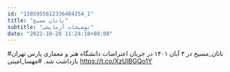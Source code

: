 ```yaml
---
id: "1585955612336484354_1"
title: "ناتان مسیح"
subtitle: "توضیحات آزمایشی"
date: "2022-10-28 11:24:18+00:00"
---
```

#ناتان_مسیح در ۴ آبان ۱۴۰۱ در جریان اعتراضات دانشگاه هنر و معماری پارس تهران بازداشت شد.
#مهسا_امینی https://t.co/XzUlBGQo1Y
